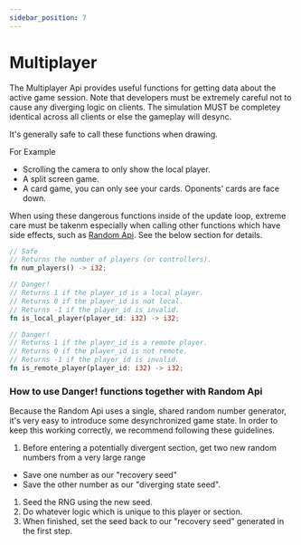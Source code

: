 ```yaml
---
sidebar_position: 7
---
```


# Multiplayer

The Multiplayer Api provides useful functions for getting data about the active game session. Note that developers must be extremely careful not to cause any diverging logic on clients. The simulation MUST be completey identical across all clients or else the gameplay will desync.

It's generally safe to call these functions when drawing.

For Example
- Scrolling the camera to only show the local player.
- A split screen game.
- A card game, you can only see your cards. Oponents' cards are face down.

When using these dangerous functions inside of the update loop, extreme care must be takenm especially when calling other functions which have side effects, such as [Random Api](random.md). See the below section for details.

```rust title="Multiplayer Api Function List"
// Safe
// Returns the number of players (or controllers).
fn num_players() -> i32;

// Danger!
// Returns 1 if the player_id is a local player.
// Returns 0 if the player_id is not local.
// Returns -1 if the player_id is invalid.
fn is_local_player(player_id: i32) -> i32;

// Danger!
// Returns 1 if the player_id is a remote player.
// Returns 0 if the player_id is not remote.
// Returns -1 if the player_id is invalid.
fn is_remote_player(player_id: i32) -> i32;
```

### How to use Danger! functions together with Random Api

Because the Random Api uses a single, shared random number generator, it's very easy to introduce some desynchronized game state. In order to keep this working correctly, we recommend following these guidelines.

1. Before entering a potentially divergent section, get two new random numbers from a very large range
- Save one number as our "recovery seed"
- Save the other number as our "diverging state seed".
1. Seed the RNG using the new seed.
1. Do whatever logic which is unique to this player or section.
1. When finished, set the seed back to our "recovery seed" generated in the first step.